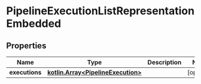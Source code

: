 
# PipelineExecutionListRepresentationEmbedded

## Properties
Name | Type | Description | Notes
------------ | ------------- | ------------- | -------------
**executions** | [**kotlin.Array&lt;PipelineExecution&gt;**](PipelineExecution.md) |  |  [optional]



